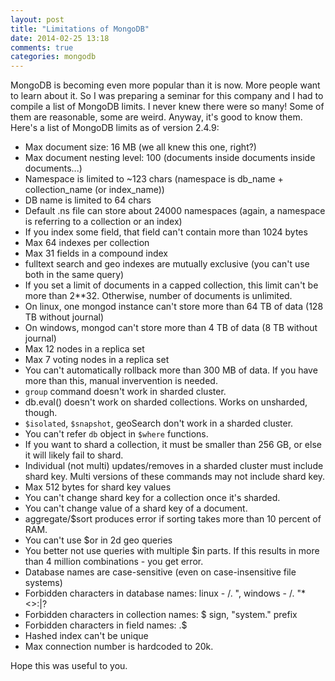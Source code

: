 ```yaml
---
layout: post
title: "Limitations of MongoDB"
date: 2014-02-25 13:18
comments: true
categories: mongodb
---
```


MongoDB is becoming even more popular than it is now. More people want to learn about it. So I was preparing a seminar for this company and I had to compile a list of MongoDB limits. I never knew there were so many! Some of them are reasonable, some are weird. Anyway, it's good to know them. Here's a list of MongoDB limits as of version 2.4.9:

* Max document size: 16 MB (we all knew this one, right?)
* Max document nesting level: 100 (documents inside documents inside documents...)
* Namespace is limited to ~123 chars (namespace is db_name + collection_name (or index_name))
* DB name is limited to 64 chars
* Default .ns file can store about 24000 namespaces (again, a namespace is referring to a collection or an index)
* If you index some field, that field can't contain more than 1024 bytes
* Max 64 indexes per collection
* Max 31 fields in a compound index
* fulltext search and geo indexes are mutually exclusive (you can't use both in the same query)
* If you set a limit of documents in a capped collection, this limit can't be more than 2**32. Otherwise, number of documents is unlimited.
* On linux, one mongod instance can't store more than 64 TB of data (128 TB without journal)
* On windows, mongod can't store more than 4 TB of data (8 TB without journal)
* Max 12 nodes in a replica set
* Max 7 voting nodes in a replica set
* You can't automatically rollback more than 300 MB of data. If you have more than this, manual invervention is needed.
* `group` command doesn't work in sharded cluster.
* db.eval() doesn't work on sharded collections. Works on unsharded, though.
* `$isolated`, `$snapshot`, geoSearch don't work in a sharded cluster.
* You can't refer `db` object in `$where` functions.
* If you want to shard a collection, it must be smaller than 256 GB, or else it will likely fail to shard.
* Individual (not multi) updates/removes in a sharded cluster must include shard key. Multi versions of these commands may not include shard key.
* Max 512 bytes for shard key values
* You can't change shard key for a collection once it's sharded.
* You can't change value of a shard key of a document.
* aggregate/$sort produces error if sorting takes more than 10 percent of RAM.
* You can't use $or in 2d geo queries
* You better not use queries with multiple $in parts. If this results in more than 4 million combinations - you get error.
* Database names are case-sensitive (even on case-insensitive file systems)
* Forbidden characters in database names: linux - /\. ", windows - /\. "*<>:|?
* Forbidden characters in collection names: $ sign, "system." prefix
* Forbidden characters in field names: .$
* Hashed index can't be unique
* Max connection number is hardcoded to 20k.


Hope this was useful to you. 
